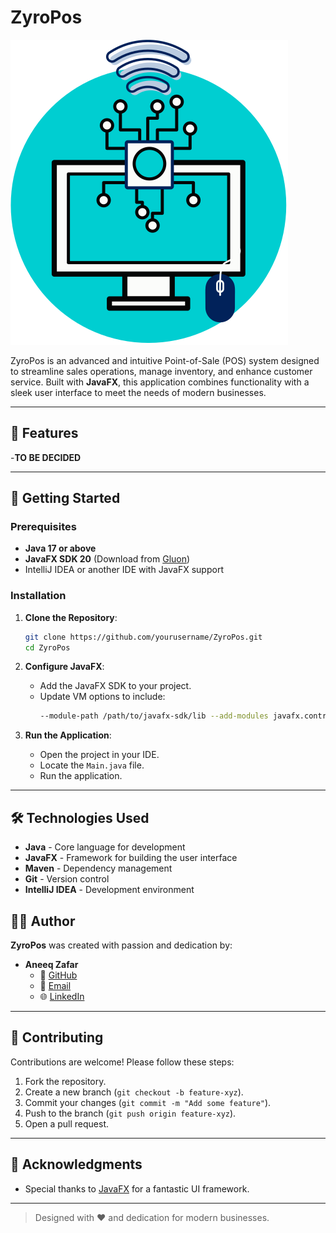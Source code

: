 # ZyroPos

![ZyroPos Logo](src/main/resources/assets/ZyroPOS.svg)

ZyroPos is an advanced and intuitive Point-of-Sale (POS) system designed to streamline sales operations, manage inventory, and enhance customer service. Built with **JavaFX**, this application combines functionality with a sleek user interface to meet the needs of modern businesses.

---

## 🌟 Features

-**TO BE DECIDED**
<!--- **Inventory Management**: Track and update stock levels in real time.
- **Sales Tracking**: Monitor sales transactions with detailed reporting.
- **Customer Management**: Manage customer information and purchase history.
- **User Roles**: Support for multiple user roles with tailored permissions.
- **Customizable UI**: A beautifully designed and responsive user interface.-->

---

## 🚀 Getting Started

### Prerequisites

- **Java 17 or above**
- **JavaFX SDK 20** (Download from [Gluon](https://gluonhq.com/products/javafx/))
- IntelliJ IDEA or another IDE with JavaFX support

### Installation

1. **Clone the Repository**:
   ```bash
   git clone https://github.com/yourusername/ZyroPos.git
   cd ZyroPos

2. **Configure JavaFX**:
   - Add the JavaFX SDK to your project.
   - Update VM options to include:
     ```bash
     --module-path /path/to/javafx-sdk/lib --add-modules javafx.controls,javafx.fxml
     ```

3. **Run the Application**:
   - Open the project in your IDE.
   - Locate the `Main.java` file.
   - Run the application.

---

## 🛠️ Technologies Used

- **Java** - Core language for development
- **JavaFX** - Framework for building the user interface
- **Maven** - Dependency management
- **Git** - Version control
- **IntelliJ IDEA** - Development environment

<!-- ---

## 📸 Screenshots

| Home Screen              | Inventory Management       | Sales Dashboard          |
|--------------------------|----------------------------|--------------------------|
| ![Home Screen](https://via.placeholder.com/300x200) | ![Inventory](https://via.placeholder.com/300x200) | ![Sales](https://via.placeholder.com/300x200) |

--- -->

## 🧑‍💻 Author

**ZyroPos** was created with passion and dedication by:

- **Aneeq Zafar**
  - 💼 [GitHub](https://github.com/aay-zee)
  - 📧 [Email](mailto:zafaraay@gmail.com)
  - 🌐 [LinkedIn](https://www.linkedin.com/in/aneeq-zafar-b7a44325a/)

---

## 🤝 Contributing

Contributions are welcome! Please follow these steps:

1. Fork the repository.
2. Create a new branch (`git checkout -b feature-xyz`).
3. Commit your changes (`git commit -m "Add some feature"`).
4. Push to the branch (`git push origin feature-xyz`).
5. Open a pull request.

---

<!--## 📜 License

This project is licensed under the **MIT License**. See the [LICENSE](LICENSE) file for details.

----->

## 🙏 Acknowledgments

<!--- Thanks to the open-source community for inspiring this project.-->
- Special thanks to [JavaFX](https://openjfx.io/) for a fantastic UI framework.

---

> Designed with ❤️ and dedication for modern businesses.
